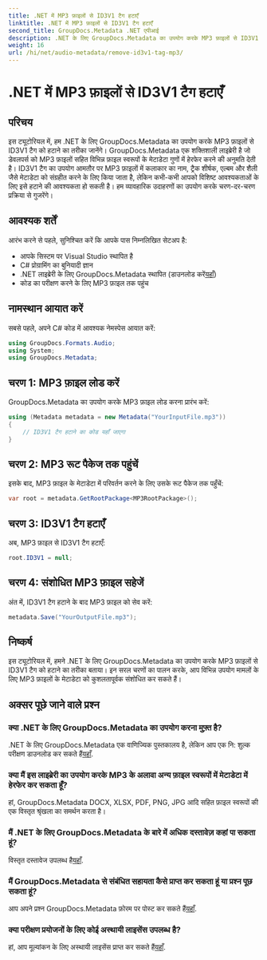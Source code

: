 ```yaml
---
title: .NET में MP3 फ़ाइलों से ID3V1 टैग हटाएँ
linktitle: .NET में MP3 फ़ाइलों से ID3V1 टैग हटाएँ
second_title: GroupDocs.Metadata .NET एपीआई
description: .NET के लिए GroupDocs.Metadata का उपयोग करके MP3 फ़ाइलों से ID3V1 टैग हटाने का तरीका जानें। व्यावहारिक उदाहरणों के साथ आसान चरण-दर-चरण मार्गदर्शिका।
weight: 16
url: /hi/net/audio-metadata/remove-id3v1-tag-mp3/
---
```


# .NET में MP3 फ़ाइलों से ID3V1 टैग हटाएँ

## परिचय
इस ट्यूटोरियल में, हम .NET के लिए GroupDocs.Metadata का उपयोग करके MP3 फ़ाइलों से ID3V1 टैग को हटाने का तरीका जानेंगे। GroupDocs.Metadata एक शक्तिशाली लाइब्रेरी है जो डेवलपर्स को MP3 फ़ाइलों सहित विभिन्न फ़ाइल स्वरूपों के मेटाडेटा गुणों में हेरफेर करने की अनुमति देती है। ID3V1 टैग का उपयोग आमतौर पर MP3 फ़ाइलों में कलाकार का नाम, ट्रैक शीर्षक, एल्बम और शैली जैसे मेटाडेटा को संग्रहीत करने के लिए किया जाता है, लेकिन कभी-कभी आपको विशिष्ट आवश्यकताओं के लिए इसे हटाने की आवश्यकता हो सकती है। हम व्यावहारिक उदाहरणों का उपयोग करके चरण-दर-चरण प्रक्रिया से गुजरेंगे।
## आवश्यक शर्तें
आरंभ करने से पहले, सुनिश्चित करें कि आपके पास निम्नलिखित सेटअप है:
- आपके सिस्टम पर Visual Studio स्थापित है
- C# प्रोग्रामिंग का बुनियादी ज्ञान
-  .NET लाइब्रेरी के लिए GroupDocs.Metadata स्थापित (डाउनलोड करें[यहाँ](https://releases.groupdocs.com/metadata/net/))
- कोड का परीक्षण करने के लिए MP3 फ़ाइल तक पहुंच

## नामस्थान आयात करें
सबसे पहले, अपने C# कोड में आवश्यक नेमस्पेस आयात करें:
```csharp
using GroupDocs.Formats.Audio;
using System;
using GroupDocs.Metadata;
```
## चरण 1: MP3 फ़ाइल लोड करें
GroupDocs.Metadata का उपयोग करके MP3 फ़ाइल लोड करना प्रारंभ करें:
```csharp
using (Metadata metadata = new Metadata("YourInputFile.mp3"))
{
    // ID3V1 टैग हटाने का कोड यहाँ जाएगा
}
```
## चरण 2: MP3 रूट पैकेज तक पहुंचें
इसके बाद, MP3 फ़ाइल के मेटाडेटा में परिवर्तन करने के लिए उसके रूट पैकेज तक पहुँचें:
```csharp
var root = metadata.GetRootPackage<MP3RootPackage>();
```
## चरण 3: ID3V1 टैग हटाएँ
अब, MP3 फ़ाइल से ID3V1 टैग हटाएँ:
```csharp
root.ID3V1 = null;
```
## चरण 4: संशोधित MP3 फ़ाइल सहेजें
अंत में, ID3V1 टैग हटाने के बाद MP3 फ़ाइल को सेव करें:
```csharp
metadata.Save("YourOutputFile.mp3");
```

## निष्कर्ष
इस ट्यूटोरियल में, हमने .NET के लिए GroupDocs.Metadata का उपयोग करके MP3 फ़ाइलों से ID3V1 टैग को हटाने का तरीका बताया। इन सरल चरणों का पालन करके, आप विभिन्न उपयोग मामलों के लिए MP3 फ़ाइलों के मेटाडेटा को कुशलतापूर्वक संशोधित कर सकते हैं।

## अक्सर पूछे जाने वाले प्रश्न
### क्या .NET के लिए GroupDocs.Metadata का उपयोग करना मुफ़्त है?
 .NET के लिए GroupDocs.Metadata एक वाणिज्यिक पुस्तकालय है, लेकिन आप एक नि: शुल्क परीक्षण डाउनलोड कर सकते हैं[यहाँ](https://releases.groupdocs.com/).
### क्या मैं इस लाइब्रेरी का उपयोग करके MP3 के अलावा अन्य फ़ाइल स्वरूपों में मेटाडेटा में हेरफेर कर सकता हूँ?
हां, GroupDocs.Metadata DOCX, XLSX, PDF, PNG, JPG आदि सहित फ़ाइल स्वरूपों की एक विस्तृत श्रृंखला का समर्थन करता है।
### मैं .NET के लिए GroupDocs.Metadata के बारे में अधिक दस्तावेज़ कहां पा सकता हूं?
 विस्तृत दस्तावेज उपलब्ध है[यहाँ](https://tutorials.groupdocs.com/metadata/net/).
### मैं GroupDocs.Metadata से संबंधित सहायता कैसे प्राप्त कर सकता हूं या प्रश्न पूछ सकता हूं?
 आप अपने प्रश्न GroupDocs.Metadata फ़ोरम पर पोस्ट कर सकते हैं[यहाँ](https://forum.groupdocs.com/c/metadata/14).
### क्या परीक्षण प्रयोजनों के लिए कोई अस्थायी लाइसेंस उपलब्ध है?
 हां, आप मूल्यांकन के लिए अस्थायी लाइसेंस प्राप्त कर सकते हैं[यहाँ](https://purchase.groupdocs.com/temporary-license/).
